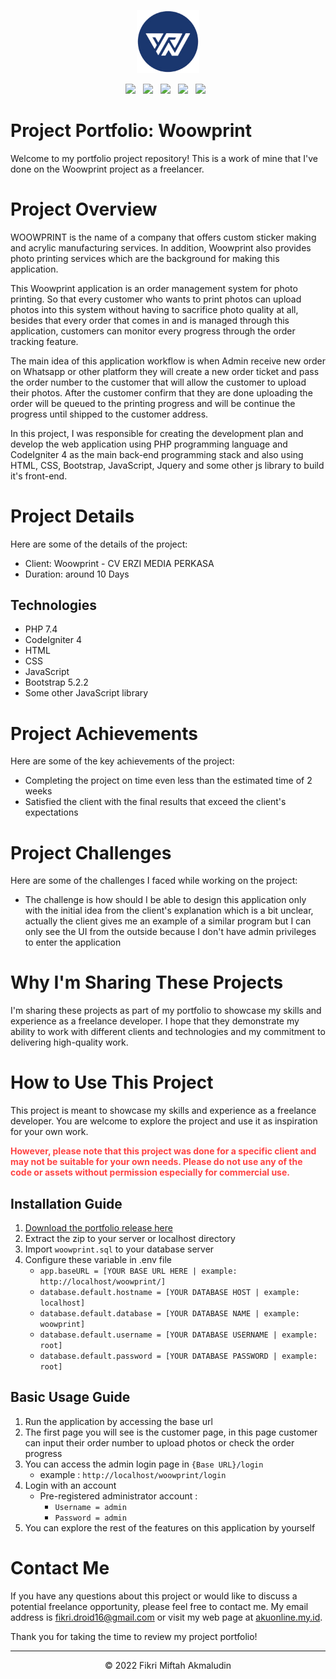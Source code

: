 <p align="center">
<img src="https://raw.githubusercontent.com/vkr16/oms-cetakfoto/main/public/assets/img/logo.png" alt"Inventoman logo" width="20%"></img>
<br>
<div align="center">
<img src="https://img.shields.io/badge/App Version-1.0-orange"></img> &nbsp; 
<img src="https://img.shields.io/badge/PHP%20Version-8.1.10-blue"></img> &nbsp;
<img src="https://img.shields.io/badge/CodeIgniter-4.2.7-red"></img> &nbsp;
<img src="https://img.shields.io/badge/Bootstrap-5.2.2-blueviolet"></img> &nbsp;
<img src="https://img.shields.io/badge/JQuery-3.6.1-blue"></img> &nbsp;
</div>
</p>

# Project Portfolio: Woowprint

Welcome to my portfolio project repository! This is a work of mine that I've done on the Woowprint project as a freelancer.

# Project Overview

WOOWPRINT is the name of a company that offers custom sticker making and acrylic manufacturing services. In addition, Woowprint also provides photo printing services which are the background for making this application. 

This Woowprint application is an order management system for photo printing. So that every customer who wants to print photos can upload photos into this system without having to sacrifice photo quality at all, besides that every order that comes in and is managed through this application, customers can monitor every progress through the order tracking feature. 

The main idea of this application workflow is when Admin receive new order on Whatsapp or other platform they will create a new order ticket and pass the order number to the customer that will allow the customer to upload their photos. After the customer confirm that they are done uploading the order will be queued to the printing progress and will be continue the progress until shipped to the customer address.

In this project, I was responsible for creating the development plan and develop the web application using PHP programming language and CodeIgniter 4 as the main back-end programming stack and also using HTML, CSS, Bootstrap, JavaScript, Jquery and some other js library to build it's front-end.

# Project Details

Here are some of the details of the project:

- Client: Woowprint - CV ERZI MEDIA PERKASA
- Duration: around 10 Days

## Technologies

- PHP 7.4
- CodeIgniter 4
- HTML
- CSS
- JavaScript
- Bootstrap 5.2.2
- Some other JavaScript library

# Project Achievements

Here are some of the key achievements of the project:

- Completing the project on time even less than the estimated time of 2 weeks
- Satisfied the client with the final results that exceed the client's expectations

# Project Challenges

Here are some of the challenges I faced while working on the project:

- The challenge is how should I be able to design this application only with the initial idea from the client's explanation which is a bit unclear, actually the client gives me an example of a similar program but I can only see the UI from the outside because I don't have admin privileges to enter the application

# Why I'm Sharing These Projects

I'm sharing these projects as part of my portfolio to showcase my skills and experience as a freelance developer. I hope that they demonstrate my ability to work with different clients and technologies and my commitment to delivering high-quality work.

# How to Use This Project

This project is meant to showcase my skills and experience as a freelance developer. You are welcome to explore the project and use it as inspiration for your own work.

**<p style="color:#ff4444">However, please note that this project was done for a specific client and may not be suitable for your own needs. Please do not use any of the code or assets without permission especially for commercial use.</p>**

## Installation Guide

1. [Download the portfolio release here](https://github.com/vkr16/woowprint/releases/tag/v1.0-portfolio)
2. Extract the zip to your server or localhost directory
3. Import `woowprint.sql` to your database server
4. Configure these variable in .env file
   - `app.baseURL = [YOUR BASE URL HERE | example: http://localhost/woowprint/]`
   - `database.default.hostname = [YOUR DATABASE HOST | example: localhost]`
   - `database.default.database = [YOUR DATABASE NAME | example: woowprint]`
   - `database.default.username = [YOUR DATABASE USERNAME | example: root]`
   - `database.default.password = [YOUR DATABASE PASSWORD | example: root]`

## Basic Usage Guide

1. Run the application by accessing the base url
2. The first page you will see is the customer page, in this page customer can input their order number to upload photos or check the order progress
3. You can access the admin login page in `{Base URL}/login` 
    - example : `http://localhost/woowprint/login`
4. Login with an account
   - Pre-registered administrator account :
     - `Username = admin`
     - `Password = admin`
5. You can explore the rest of the features on this application by yourself

# Contact Me

If you have any questions about this project or would like to discuss a potential freelance opportunity, please feel free to contact me. My email address is fikri.droid16@gmail.com or visit my web page at [akuonline.my.id](https://akuonline.my.id).

Thank you for taking the time to review my project portfolio!

<hr>
<p align="center">&copy; 2022 Fikri Miftah Akmaludin </p>

